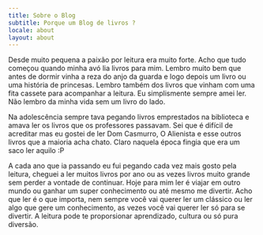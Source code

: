 ```yaml
---
title: Sobre o Blog
subtitle: Porque um Blog de livros ?
locale: about
layout: about
---
```



Desde muito pequena a paixão por leitura era muito forte. Acho que tudo começou quando minha avó lia 
livros para mim. Lembro muito bem que antes de dormir vinha a reza do anjo da guarda e logo depois 
um livro ou uma história de princesas. Lembro também dos livros que vinham com uma fita cassete para 
acompanhar a leitura. Eu simplismente sempre amei ler. Não lembro da minha vida sem um livro do lado.

Na adolescência sempre tava pegando livros emprestados na biblioteca e amava ler os livros que os
professores passavam. Sei que é difícil de acreditar mas eu gostei de ler Dom Casmurro, O Alienista e 
esse outros livros que a maioria acha chato. Claro naquela época fingia que era um saco ler aquilo :P 

A cada ano que ia passando eu fui pegando cada vez mais gosto pela leitura, cheguei a ler muitos livros
por ano ou as vezes livros muito grande sem perder a vontade de continuar. Hoje para mim ler é 
viajar em outro mundo ou ganhar um super conhecimento ou até mesmo me divertir. Acho que ler é o que 
importa, nem sempre você vai querer ler um clássico ou ler algo que gere um conhecimento, as vezes
você vai querer ler só para se divertir. A leitura pode te proporsionar aprendizado, cultura ou só 
pura diversão.


     